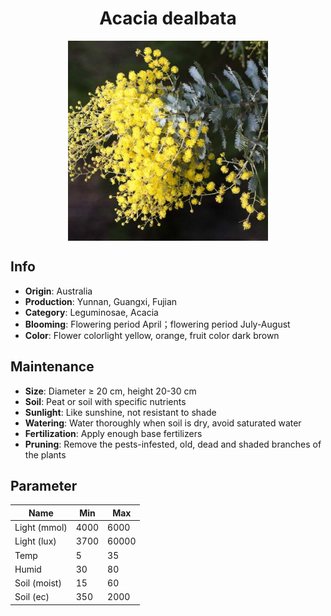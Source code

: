 <h1 align='center'>Acacia dealbata</h1>
<p align="center">
    <img 
        align='center'
        width='320'
        src="../images/acacia dealbata.png" 
        alt='Acacia dealbata' />
</p>

## Info

 - **Origin**: Australia
 - **Production**: Yunnan, Guangxi, Fujian
 - **Category**: Leguminosae, Acacia
 - **Blooming**: Flowering period April；flowering period July-August
 - **Color**: Flower colorlight yellow, orange, fruit color dark brown

## Maintenance

 - **Size**: Diameter ≥ 20 cm, height 20-30 cm
 - **Soil**: Peat or soil with specific nutrients
 - **Sunlight**: Like sunshine, not resistant to shade
 - **Watering**: Water thoroughly when soil is dry, avoid saturated water
 - **Fertilization**: Apply enough base fertilizers
 - **Pruning**: Remove the pests-infested, old, dead and shaded branches of the plants

## Parameter

| Name         | Min  | Max   |
|--------------|------|-------|
| Light (mmol) | 4000 | 6000  |
| Light (lux)  | 3700 | 60000 |
| Temp         | 5    | 35    |
| Humid        | 30   | 80    |
| Soil (moist) | 15   | 60    |
| Soil (ec)    | 350  | 2000  |